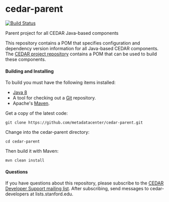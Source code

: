 # cedar-parent

[![Build Status](https://travis-ci.org/metadatacenter/cedar-parent.svg?branch=master)](https://travis-ci.org/metadatacenter/cedar-parent)

Parent project for all CEDAR Java-based components

This repository contains a POM that specifies configuration and dependency version information for all Java-based CEDAR components.
The [CEDAR project repository](https://github.com/metadatacenter/cedar-project) contains a POM that can be used to build these components.

#### Building and Installing

To build you must have the following items installed:

+ [Java 8](http://www.oracle.com/technetwork/java/javase/downloads/index.html)
+ A tool for checking out a [Git](http://git-scm.com/) repository.
+ Apache's [Maven](http://maven.apache.org/index.html).

Get a copy of the latest code:

    git clone https://github.com/metadatacenter/cedar-parent.git

Change into the cedar-parent directory:

    cd cedar-parent 

Then build it with Maven:

    mvn clean install

#### Questions

If you have questions about this repository, please subscribe to the [CEDAR Developer Support
mailing list](https://mailman.stanford.edu/mailman/listinfo/cedar-developers).
After subscribing, send messages to cedar-developers at lists.stanford.edu.


